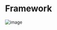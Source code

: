 # Framework

![image](https://github.com/user-attachments/assets/f025f62e-d1a8-40a2-b415-5e005dc5aefb)
